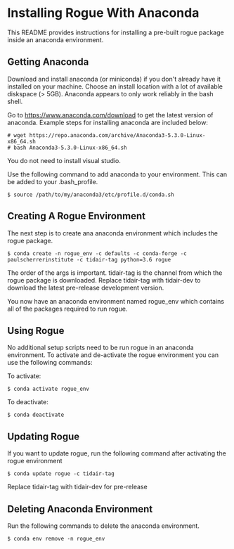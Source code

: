 # Installing Rogue With Anaconda

This README provides instructions for installing a pre-built rogue package inside an anaconda environment.

## Getting Anaconda

Download and install anaconda (or miniconda) if you don't already have it installed on your machine. Choose an install location with a lot of available diskspace (> 5GB). Anaconda appears to only work reliably in the bash shell. 

Go to https://www.anaconda.com/download to get the latest version of anaconda. Example steps for installing anaconda are included below:

````
# wget https://repo.anaconda.com/archive/Anaconda3-5.3.0-Linux-x86_64.sh
# bash Anaconda3-5.3.0-Linux-x86_64.sh
````

You do not need to install visual studio.

Use the following command to add anaconda to your environment. This can be added to your .bash_profile.

````
$ source /path/to/my/anaconda3/etc/profile.d/conda.sh
````

## Creating A Rogue Environment

The next step is to create ana anaconda environment which includes the rogue package.

````
$ conda create -n rogue_env -c defaults -c conda-forge -c paulscherrerinstitute -c tidair-tag python=3.6 rogue
````

The order of the args is important. tidair-tag is the channel from which the rogue package is downloaded. Replace tidair-tag with tidair-dev to download the latest pre-release development version.

You now have an anaconda environment named rogue_env which contains all of the packages required to run rogue.

## Using Rogue

No additional setup scripts need to be run rogue in an anaconda environment. To activate and de-activate the rogue environment you can use the following commands:

To activate:

````
$ conda activate rogue_env
````

To deactivate:

````
$ conda deactivate
````

## Updating Rogue

If you want to update rogue, run the following command after activating the rogue environment

````
$ conda update rogue -c tidair-tag
````

Replace tidair-tag with tidair-dev for pre-release

## Deleting Anaconda Environment

Run the following commands to delete the anaconda environment.

````
$ conda env remove -n rogue_env
````



